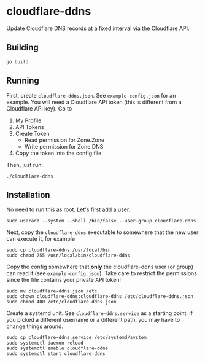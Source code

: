 # cloudflare-ddns

Update Cloudflare DNS records at a fixed interval via the Cloudflare API.


## Building

```
go build
```


## Running

First, create `cloudflare-ddns.json`. See `example-config.json` for an example.
You will need a Cloudflare API token (this is different from a Cloudflare API
key). Go to

1. My Profile
2. API Tokens
3. Create Token
   - Read permission for Zone.Zone
   - Write permission for Zone.DNS
4. Copy the token into the config file

Then, just run:

```
./cloudflare-ddns
```


## Installation

No need to run this as root. Let's first add a user.

```
sudo useradd --system --shell /bin/false --user-group cloudflare-ddns
```

Next, copy the `cloudflare-ddns` executable to somewhere that the new user can execute it, for example

```
sudo cp cloudflare-ddns /usr/local/bin
sudo chmod 755 /usr/local/bin/cloudflare-ddns
```

Copy the config somewhere that **only** the cloudflare-ddns user (or group) can read it (see
`example-config.json`). Take care to restrict the permissions since the file contains your private
API token!

```
sudo mv cloudflare-ddns.json /etc
sudo chown cloudflare-ddns:cloudflare-ddns /etc/cloudflare-ddns.json
sudo chmod 400 /etc/cloudflare-ddns.json
```

Create a systemd unit. See `cloudflare-ddns.service` as a starting point. If you picked a different
username or a different path, you may have to change things around.

```
sudo cp cloudflare-ddns.service /etc/systemd/system
sudo systemctl daemon-reload
sudo systemctl enable cloudflare-ddns
sudo systemctl start cloudflare-ddns
```
